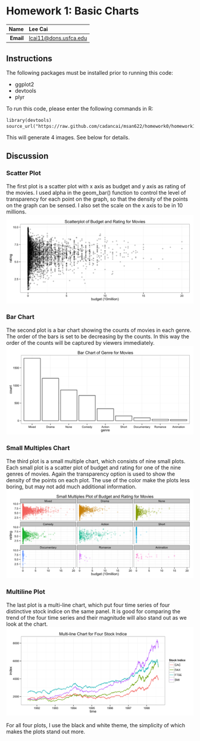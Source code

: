 Homework 1: Basic Charts
========================================================

| **Name**  | Lee Cai |
|----------:|:-------------|
| **Email** | lcai11@dons.usfca.edu |

## Instructions

The following packages must be installed prior to running this code:
* ggplot2
* devtools
* plyr

To run this code, please enter the following commands in R:
```
library(devtools)
source_url("https://raw.github.com/cadancai/msan622/homework0/homework1.R")
```

This will generate 4 images. See below for details.

## Discussion


### Scatter Plot
The first plot is a scatter plot with x axis as budget and y axis as rating of the movies. I used alpha in the geom_bar() function to control the level of transparency for each point on the graph, so that the density of the points on the graph can be sensed. I also set the scale on the x axis to be in 10 millions.
![IMAGE](homework1/hw1-scatter.png)


### Bar Chart
The second plot is a bar chart showing the counts of movies in each genre. The order of the bars is set to be decreasing by the counts. In this way the order of the counts will be captured by viewers immediately.
![IMAGE](homework1/hw1-bar.png)


### Small Multiples Chart
The third plot is a small multiple chart, which consists of nine small plots. Each small plot is a scatter plot of budget and rating for one of the nine genres of movies. Again the transparency option is used to show the density of the points on each plot. The use of the color make the plots less boring, but may not add much additional information.
![IMAGE](homework1/hw1-multiples.png)


### Multiline Plot
The last plot is a multi-line chart, which put four time series of four distinctive stock indice on the same panel. It is good for comparing the trend of the four time series and their magnitude will also stand out as we look at the chart.
![IMAGE](homework1/hw1-multiline.png)


For all four plots, I use the black and white theme, the simplicity of which makes the plots stand out more.
